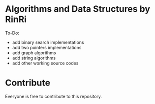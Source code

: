 # Algorithms and Data Structures by RinRi

To-Do:
- add binary search implementations
- add two pointers implementations
- add graph algorithms
- add string algorithms
- add other working source codes

# Contribute

Everyone is free to contribute to this repository.